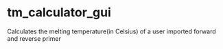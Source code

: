 # tm_calculator_gui
 Calculates the melting temperature(in Celsius) of a user imported  forward and reverse primer
